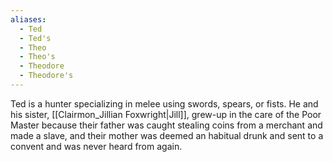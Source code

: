 ```yaml
---
aliases:
  - Ted
  - Ted's
  - Theo
  - Theo's
  - Theodore
  - Theodore's
---
```

Ted is a hunter specializing in melee using swords, spears, or fists. He and his sister, [[Clairmon_Jillian Foxwright|Jill]], grew-up in the care of the Poor Master because their father was caught stealing coins from a merchant and made a slave, and their mother was deemed an habitual drunk and sent to a convent and was never heard from again. 